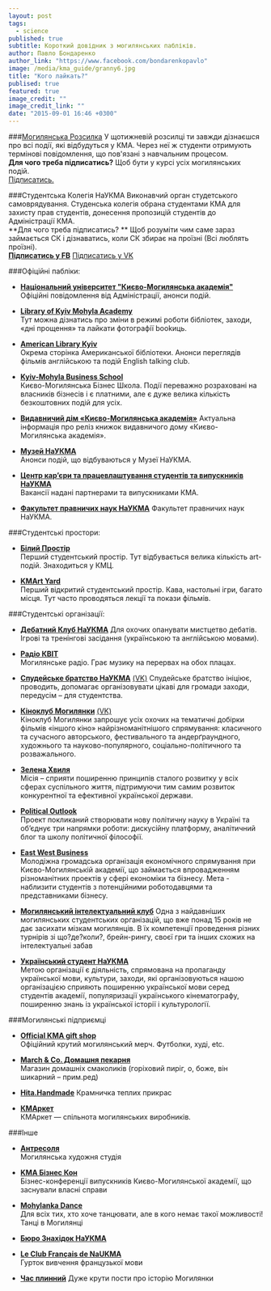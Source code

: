 ```yaml
---
layout: post
tags: 
  - science
published: true
subtitle: Короткий довідник з могилянських пабліків.
author: Павло Бондаренко
author_link: "https://www.facebook.com/bondarenkopavlo"
image: /media/kma_guide/granny6.jpg
title: "Кого лайкать?"
publised: true
featured: true
image_credit: ""
image_credit_link: ""
date: "2015-09-01 16:46 +0300"
---
```





###[Могилянська Розсилка](http://goo.gl/EoH2hM) 
У щотижневій розсилці ти завжди дізнаєшся про всі події, які відбудуться у КМА. Через неї ж студенти отримують термінові повідомлення, що пов'язані з навчальним процесом.  
**Для чого треба підписатись?** Щоб бути у курсі усіх могилянських подій.  
[Підписатись.](http://goo.gl/EoH2hM)  

###Студентська Колегія НаУКМА
Виконавчий орган студетського самоврядування. Студенська колегія обрана студентами КМА для захисту прав студентів, донесення пропозицій студентів до Адміністрації КМА.  
**Для чого треба підписатись? ** Щоб розуміти чим саме зараз займається СК і дізнаватись, коли СК збирає на проїзні (Всі люблять проїзні).  
**[Підписатись у FB](https://www.facebook.com/StudNaUKMA)**
[Підписатись у VK](https://vk.com/sk_kma)  
 


###Офіційні пабліки:
- **[Національний університет "Києво-Могилянська академія"](https://www.facebook.com/naukma)**   
Офіційні повідомлення від Адміністрації, анонси подій.

- **[Library of Kyiv Mohyla Academy](https://www.facebook.com/NaUKMA.Library)**  
Тут можна дізнатись про зміни в режимі роботи бібліотек, заходи, «дні прощення» та лайкати фотографії bookиць.

- **[American Library Kyiv](https://www.facebook.com/American.Library.Kyiv)**  
Окрема сторінка Американської бібліотеки. Анонси переглядів фільмів англійською та подій English talking club.

- **[Kyiv-Mohyla Business School](https://www.facebook.com/kmbs.ua)**  
Києво-Могилянська Бізнес Школа. Події переважно розраховані на власників бізнесів і є платними, але є дуже велика кількість безкоштовних подій для усіх.

- **[Видавничий дім «Києво-Могилянська академія»](https://www.facebook.com/PHouseKMa)**
Актуальна інформація про реліз книжок видавничого дому «Києво-Могилянська академія».

- **[Музей НаУКМА](https://www.facebook.com/NaUKMAmuseum)**  
Анонси подій, що відбуваються у Музеї НаУКМА.

- **[Центр кар’єри та працевлаштування студентів та випускників НаУКМА](https://www.facebook.com/JCCofNaUKMA)**  
Вакансії надані партнерами та випускниками КМА.

- **[Факультет правничих наук НаУКМА](https://www.facebook.com/law.ukma)**
Факультет правничих наук НаУКМА.


###Студентські простори:

- **[Білий Простір](https://www.facebook.com/bilyiprostir)**  
Перший студентський простір. Тут відбувається велика кількість art-подій. Знаходиться у КМЦ.

- **[KMArt Yard](https://www.facebook.com/kmartyard)**  
Перший відкритий студентський простір. Кава, настольні ігри, багато місця. Тут часто проводяться лекції та покази фільмів.


###Студентські організації:

- **[Дебатний Клуб НаУКМА](https://vk.com/debate_club_naukma)**
Для охочих опанувати мистцетво дебатів. Ігрові та тренінгові засідання (українською та англійською мовами).

- **[Радіо КВІТ](https://vk.com/radiokvit)**  
Могилянське радіо. Грає музику на перервах на обох плацах.

- **[Спудейське братство НаУКМА](https://www.facebook.com/SpudeyskeBratstvoNaUKMA)** 
[(VK)](https://vk.com/sb_kma) 
Спудейське братство ініціює, проводить, допомагає організовувати цікаві для громади заходи, передусім – для студентства.

- **[Кіноклуб Могилянки](https://www.facebook.com/kinoklub.kma)**
[(VK)](https://vk.com/kinoklubkma)    
Кіноклуб Могилянки запрошує усіх охочих на тематичні добірки фільмів «іншого кіно» найрізноманітнішого спрямування: класичного та сучасного авторського, фестивального та андерґраундного, художнього та науково-популярного, соціально-політичного та розважального.

- **[Зелена Хвиля](https://www.facebook.com/ecoclubua)**  
Місія – сприяти поширенню принципів сталого розвитку у всіх сферах суспільного життя, підтримуючи тим самим розвиток конкурентної та ефективної української держави.

- **[Political Outlook](https://www.facebook.com/polit.outlook)**  
Проект покликаний створювати нову політичну науку в Україні та об’єднує три напрямки роботи: дискусійну платформу, аналітичний блог та школу політичної філософії. 

- **[East West Business](https://vk.com/east.west.business)**  
Молодіжна громадська організація економічного спрямування при Києво-Могилянській академії, що займається впровадженням різноманітних проектів у сфері економіки та бізнесу. Мета - наблизити студентів з потенційними роботодавцями та представниками бізнесу.

- **[Могилянський інтелектуальний клуб](https://vk.com/mik_naukma)** 
Одна з найдавніших могилянських студентських організацій, що вже понад 15 років не дає засихати мізкам могилянців.
В їх компетенції проведення різних турнірів зі що?де?коли?, брейн-рингу, своєї гри та інших схожих на інтелектуальні забав

- **[Український студент НаУКМА](https://vk.com/ukr.student.ukma)**  
Метою організації є діяльність, спрямована на пропаганду української мови, культури, заходи, які організовуються нашою організацією сприяють поширенню української мови серед студентів академії, популяризації українського кінематографу, поширенню знань із української історії і культурології.


###Могилянські підприємці

- **[Official KMA gift shop](https://www.facebook.com/kmagiftshop)**  
Офіційний крутий могилянський мерч. Футболки, худі, etc.

- **[March & Co. Домашня пекарня](https://www.facebook.com/march.and.co.bakery)**  
Магазин домашніх смаколиків (горіховий пиріг, о, боже, він шикарний – прим.ред)

- **[Hita.Handmade](https://www.facebook.com/hita.maisternya)**
Крамничка теплих прикрас

- **[КМАркет](https://www.facebook.com/kmarket.ua)**  
КМАркет — спільнота могилянських виробників.

###Інше 

- **[Антресоля](https://www.facebook.com/antresolya)**  
Могилянська художня студія

- **[KMA Бізнес Кон](https://www.facebook.com/kmabizcon)**  
Бізнес-конференції випускників Києво-Могилянської академії, що заснували власні справи

- **[Mohylanka Dance](https://vk.com/dancemohylanka)**  
Для всіх тих, хто хоче танцювати, але в кого немає такої можливості! Танці в Могилянці

- **[Бюро Знахідок НаУКМА](https://vk.com/public69247169)**

- **[Le Club Français de NaUKMA](https://vk.com/club82599373)**  
Гурток вивчення французької мови

- **[Час плинний](https://www.facebook.com/pages/Час-плинний/583809538364773)** Дуже крути пости про історію Могилянки
